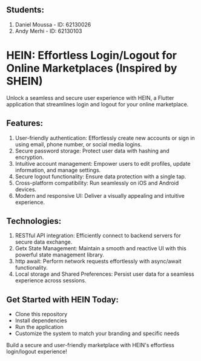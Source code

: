 ## Students:
1. Daniel Moussa - ID: 62130026
2. Andy Merhi - ID: 62130103

# HEIN: Effortless Login/Logout for Online Marketplaces (Inspired by SHEIN)

Unlock a seamless and secure user experience with HEIN, a Flutter application that streamlines login and logout for your online marketplace.

## Features:

1. User-friendly authentication: Effortlessly create new accounts or sign in using email, phone number, or social media logins.
2. Secure password storage: Protect user data with hashing and encryption.
3. Intuitive account management: Empower users to edit profiles, update information, and manage settings.
4. Secure logout functionality: Ensure data protection with a single tap.
5. Cross-platform compatibility: Run seamlessly on iOS and Android devices.
6. Modern and responsive UI: Deliver a visually appealing and intuitive experience.

## Technologies:

1. RESTful API integration: Efficiently connect to backend servers for secure data exchange.
2. Getx State Management: Maintain a smooth and reactive UI with this powerful state management library.
3. http await: Perform network requests effortlessly with async/await functionality.
4. Local storage and Shared Preferences: Persist user data for a seamless experience across sessions.

## Get Started with HEIN Today:

- Clone this repository
- Install dependencies
- Run the application
- Customize the system to match your branding and specific needs

Build a secure and user-friendly marketplace with HEIN's effortless login/logout experience!
